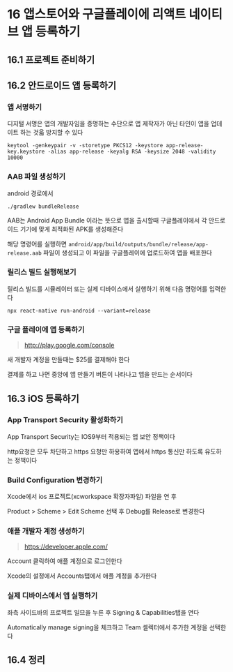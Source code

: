 # 16 앱스토어와 구글플레이에 리액트 네이티브 앱 등록하기

## 16.1 프로젝트 준비하기

## 16.2 안드로이드 앱 등록하기

### 앱 서명하기

디지털 서명은 앱의 개발자임을 증명하는 수단으로 앱 제작자가 아닌 타인이 앱을 업데이트 하는 것읇 방지할 수 있다

```
keytool -genkeypair -v -storetype PKCS12 -keystore app-release-key.keystore -alias app-release -keyalg RSA -keysize 2048 -validity 10000
```

### AAB 파일 생성하기

android 경로에서
```
./gradlew bundleRelease
```

AAB는 Android App Bundle 이라는 뜻으로 앱을 출시할때 구글플레이에서 각 안드로이드 기기에 맞게 최적화된 APK를 생성해준다

해당 명령어를 실행하면 `android/app/build/outputs/bundle/release/app-release.aab` 파일이 생성되고 이 파일을 구글플레이에 업로드하여 앱을 배포한다

### 릴리스 빌드 실행해보기

릴리스 빌드를 시뮬레이터 또는 실제 디바이스에서 실행하기 위해 다음 명령어를 입력한다

```
npx react-native run-android --variant=release
```

### 구글 플레이에 앱 등록하기

> http://play.google.com/console

새 개발자 계정을 만들때는 $25를 결제해야 한다

결제를 하고 나면 중앙에 앱 만들기 버튼이 나타나고 앱을 만드는 순서이다

## 16.3 iOS  등록하기

### App Transport Security 활성화하기

App Transport Security는 IOS9부터 적용되는 앱 보안 정책이다

http요청은 모두 차단하고 https 요청만 하용하여 앱에서 https 통신만 하도록 유도하는 정책이다

### Build Configuration 변경하기

Xcode에서 ios 프로젝트(xcworkspace 확장자파일) 파일을 연 후 

Product > Scheme > Edit Scheme 선택 후 Debug를 Release로 변경한다

### 애플 개발자 계정 생성하기

> https://developer.apple.com/

Account 클릭하여 애플 계정으로 로그인한다

Xcode의 설정에서 Accounts탭에서 애플 계정을 추가한다

### 실제 디바이스에서 앱 실행하기

좌측 사이드바의 프로젝트 일므을 누른 후 Signing & Capabilities탭을 연다

Automatically manage signing을 체크하고 Team 셀렉터에서 추가한 계정을 선택한다



## 16.4 정리
